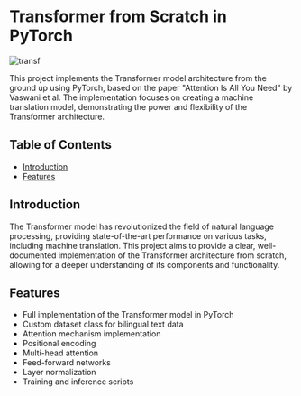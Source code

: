 # Transformer from Scratch in PyTorch

![transf](https://github.com/user-attachments/assets/151490f2-9ef0-4771-afcb-6e0f1f4ff259)


This project implements the Transformer model architecture from the ground up using PyTorch, based on the paper "Attention Is All You Need" by Vaswani et al. The implementation focuses on creating a machine translation model, demonstrating the power and flexibility of the Transformer architecture.

## Table of Contents

- [Introduction](#introduction)
- [Features](#features)

## Introduction

The Transformer model has revolutionized the field of natural language processing, providing state-of-the-art performance on various tasks, including machine translation. This project aims to provide a clear, well-documented implementation of the Transformer architecture from scratch, allowing for a deeper understanding of its components and functionality.

## Features

- Full implementation of the Transformer model in PyTorch
- Custom dataset class for bilingual text data
- Attention mechanism implementation
- Positional encoding
- Multi-head attention
- Feed-forward networks
- Layer normalization
- Training and inference scripts
